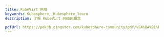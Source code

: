 ```yaml
---
title: KubeVirt 网络
keywords: Kubesphere, Kubesphere learn
description: 了解 KubeVirt 网络的概念

pdfUrl: https://pek3b.qingstor.com/kubesphere-community/pdf/%E4%BA%91%E5%8E%9F%E7%94%9F%E5%AE%9E%E6%88%98/KubeVirt%20%E8%99%9A%E6%8B%9F%E6%9C%BA%E8%B4%9F%E8%BD%BD%E7%AE%A1%E7%90%86-KubeVirt%E6%A0%B8%E5%BF%83%E6%A6%82%E5%BF%B5%E8%A7%A3%E6%9E%90.pdf
---
```


